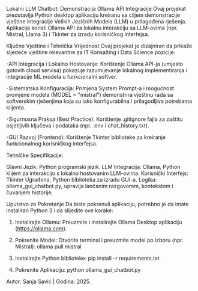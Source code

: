 Lokalni LLM Chatbot: Demonstracija Ollama API Integracije
Ovaj projekat predstavlja Python desktop aplikaciju kreiranu sa ciljem demonstracije vještine integracije Velikih Jezičnih Modela (LLM) u prilagođena rješenja. Aplikacija koristi Ollama API za lokalnu interakciju sa LLM-ovima (npr. Mistral, Llama 3) i Tkinter za izradu korisničkog interfejsa.


Ključne Vještine i Tehnička Vrijednost
Ovaj projekat je dizajniran da prikaže sljedeće vještine relevantne za IT Konsalting i Data Science pozicije:

-API Integracija i Lokalno Hostovanje: Korištenje Ollama API-ja (umjesto gotovih cloud servisa) pokazuje razumijevanje lokalnog implementiranja i integracije ML modela u funkcionalni softver.

-Sistematska Konfiguracija: Primjena System Prompt-a i mogućnost promjene modela (MODEL = "mistral") demonstrira vještinu rada sa softverskim rješenjima koja su lako konfigurabilna i prilagodljiva potrebama klijenta.

-Sigurnosna Praksa (Best Practice): Korištenje .gitignore fajla za zaštitu osjetljivih ključeva i podataka (npr. .env i chat_history.txt).

-GUI Razvoj (Frontend): Korištenje Tkinter biblioteke za kreiranje funkcionalnog korisničkog interfejsa.


Tehničke Specifikacije:

Glavni Jezik:	Python programski jezik.
LLM Integracija:	Ollama,	Python klijent za interakciju s lokalno hostovanim LLM-ovima.
Korisnički Interfejs:	Tkinter	Ugrađena, Python biblioteka za izradu GUI-a.
Logika:	ollama_gui_chatbot.py,	upravlja lančanim razgovorom, kontekstom i čuvanjem historije.

Uputstvo za Pokretanje
Da biste pokrenuli aplikaciju, potrebno je da imate instaliran Python 3 i da slijedite ove korake:

1. Instalirajte Ollamu: Preuzmite i instalirajte Ollama Desktop aplikaciju (https://ollama.com).

2. Pokrenite Model: Otvorite terminal i preuzmite model po izboru (npr. Mistral):
ollama pull mistral

3. Instalirajte Python biblioteke:
pip install -r requirements.txt

4. Pokrenite Aplikaciju:
python ollama_gui_chatbot.py


Autor: Sanja Savić | Godina: 2025.

